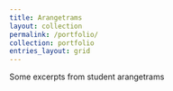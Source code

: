 ```yaml
---
title: Arangetrams
layout: collection
permalink: /portfolio/
collection: portfolio
entries_layout: grid
---
```

Some excerpts from student arangetrams
